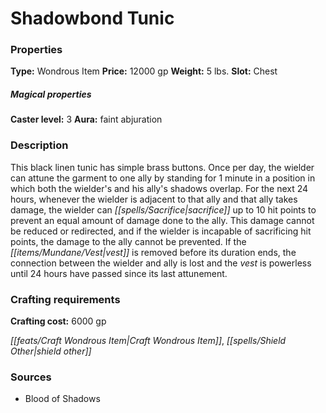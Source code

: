 ﻿---
Title: "Shadowbond Tunic"
Type: "Wondrous Item"
Price: "12000 gp"
Weight: "5 lbs."
Slot: "Chest"
Caster level: "3"
Aura: "faint abjuration"
Description: |
  "This black linen tunic has simple brass buttons. Once per day, the wielder can attune the garment to one ally by standing for 1 minute in a position in which both the wielder's and his ally's shadows overlap. For the next 24 hours, whenever the wielder is adjacent to that ally and that ally takes damage, the wielder can sacrifice up to 10 hit points to prevent an equal amount of damage done to the ally. This damage cannot be reduced or redirected, and if the wielder is incapable of sacrificing hit points, the damage to the ally cannot be prevented. If the vest is removed before its duration ends, the connection between the wielder and ally is lost and the vest is powerless until 24 hours have passed since its last attunement."
Crafting cost: "6000 gp"
Sources: "['Blood of Shadows']"
---

# Shadowbond Tunic

### Properties

**Type:** Wondrous Item **Price:** 12000 gp **Weight:** 5 lbs. **Slot:** Chest

##### Magical properties

**Caster level:** 3 **Aura:** faint abjuration

### Description

This black linen tunic has simple brass buttons. Once per day, the wielder can attune the garment to one ally by standing for 1 minute in a position in which both the wielder's and his ally's shadows overlap. For the next 24 hours, whenever the wielder is adjacent to that ally and that ally takes damage, the wielder can _[[spells/Sacrifice|sacrifice]]_ up to 10 hit points to prevent an equal amount of damage done to the ally. This damage cannot be reduced or redirected, and if the wielder is incapable of sacrificing hit points, the damage to the ally cannot be prevented. If the _[[items/Mundane/Vest|vest]]_ is removed before its duration ends, the connection between the wielder and ally is lost and the _vest_ is powerless until 24 hours have passed since its last attunement.

### Crafting requirements

**Crafting cost:** 6000 gp

_[[feats/Craft Wondrous Item|Craft Wondrous Item]]_, _[[spells/Shield Other|shield other]]_

### Sources

* Blood of Shadows